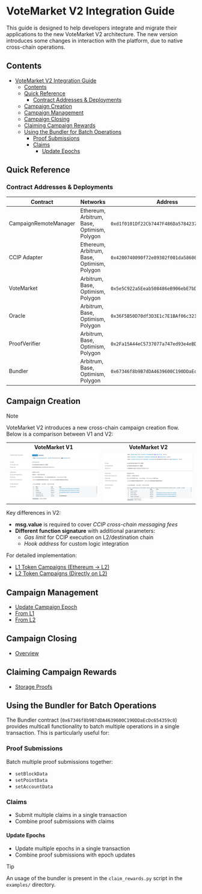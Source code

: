 # VoteMarket V2 Integration Guide

This guide is designed to help developers integrate and migrate their applications to the new VoteMarket V2 architecture. The new version introduces some changes in interaction with the platform, due to native cross-chain operations.

## Contents

- [VoteMarket V2 Integration Guide](#votemarket-v2-integration-guide)
  - [Contents](#contents)
  - [Quick Reference](#quick-reference)
    - [Contract Addresses \& Deployments](#contract-addresses--deployments)
  - [Campaign Creation](#campaign-creation)
  - [Campaign Management](#campaign-management)
  - [Campaign Closing](#campaign-closing)
  - [Claiming Campaign Rewards](#claiming-campaign-rewards)
  - [Using the Bundler for Batch Operations](#using-the-bundler-for-batch-operations)
    - [Proof Submissions](#proof-submissions)
    - [Claims](#claims)
      - [Update Epochs](#update-epochs)

## Quick Reference

### Contract Addresses & Deployments

| Contract              | Networks                                    | Address                                    |
|----------------------|---------------------------------------------|--------------------------------------------|
| CampaignRemoteManager| Ethereum, Arbitrum, Base, Optimism, Polygon | `0xd1f0101Df22Cb7447F486Da5784237AB7a55eB4e` |
| CCIP Adapter         | Ethereum, Arbitrum, Base, Optimism, Polygon | `0x4200740090f72e89302f001da5860000007d7ea7` |
| VoteMarket           | Arbitrum, Base, Optimism, Polygon          | `0x5e5C922a5Eeab508486eB906ebE7bDFFB05D81e5` |
| Oracle               | Arbitrum, Base, Optimism, Polygon          | `0x36F5B50D70df3D3E1c7E1BAf06c32119408Ef7D8` |
| ProofVerifier        | Arbitrum, Base, Optimism, Polygon          | `0x2Fa15A44eC5737077a747ed93e4eBD5b4960a465` |
| Bundler              | Arbitrum, Base, Optimism, Polygon          | `0x67346f8b9B7dDA4639600C190DDaEcDc654359c8` |

## Campaign Creation

> [!NOTE]
> VoteMarket V2 introduces a new cross-chain campaign creation flow. Below is a comparison between V1 and V2:

<table>
<tr>
<th>VoteMarket V1</th>
<th>VoteMarket V2</th>
</tr>
<tr>
<td>
<img src="../assets/votemarket_v1_creation.png" alt="VoteMarket V1 Campaign Creation" width="400"/>
</td>
<td>
<img src="../assets/votemarket_v2_creation.png" alt="VoteMarket V2 Campaign Creation" width="400"/>
</td>
</tr>
</table>

Key differences in V2:

- **msg.value** is required to cover *CCIP cross-chain messaging fees*
- **Different function signature** with additional parameters:
  - *Gas limit* for CCIP execution on L2/destination chain 
  - *Hook address* for custom logic integration

For detailed implementation:
- [L1 Token Campaigns (Ethereum → L2)](guides/campaign_creation.md#l1-token-campaigns-ethereum)
- [L2 Token Campaigns (Directly on L2)](guides/campaign_creation.md#l2-token-campaigns-native-l2)

## Campaign Management

- [Update Campaign Epoch](guides/campaign_management.md#update-campaign-epoch)
- [From L1](guides/campaign_management.md#from-l1)
- [From L2](guides/campaign_management.md#from-l2)

## Campaign Closing

- [Overview](guides/campaign_closing.md#campaign-closing)

## Claiming Campaign Rewards

- [Storage Proofs](guides/claiming_rewards.md#storage-proofs)

## Using the Bundler for Batch Operations

The Bundler contract (`0x67346f8b9B7dDA4639600C190DDaEcDc654359c8`) provides multicall functionality to batch multiple operations in a single transaction. This is particularly useful for:

### Proof Submissions
Batch multiple proof submissions together:
- `setBlockData`
- `setPointData`
- `setAccountData`

### Claims
- Submit multiple claims in a single transaction
- Combine proof submissions with claims

#### Update Epochs
- Update multiple epochs in a single transaction
- Combine proof submissions with epoch updates

> [!TIP]
> An usage of the bundler is present in the `claim_rewards.py` script in the `examples/` directory.